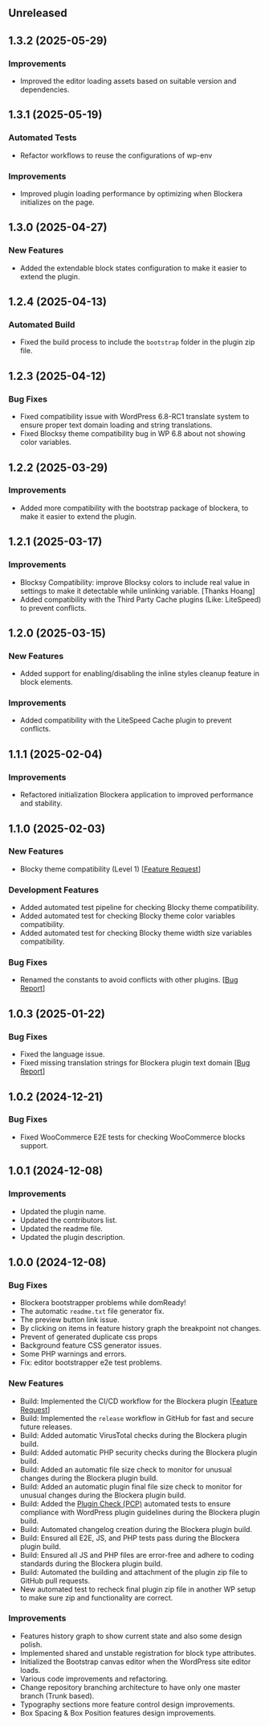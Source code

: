 ## Unreleased

## 1.3.2 (2025-05-29)

### Improvements
- Improved the editor loading assets based on suitable version and dependencies.

## 1.3.1 (2025-05-19)

### Automated Tests
- Refactor workflows to reuse the configurations of wp-env

### Improvements
- Improved plugin loading performance by optimizing when Blockera initializes on the page.

## 1.3.0 (2025-04-27)

### New Features
- Added the extendable block states configuration to make it easier to extend the plugin.

## 1.2.4 (2025-04-13)

### Automated Build
- Fixed the build process to include the `bootstrap` folder in the plugin zip file.

## 1.2.3 (2025-04-12)

### Bug Fixes
- Fixed compatibility issue with WordPress 6.8-RC1 translate system to ensure proper text domain loading and string translations.
- Fixed Blocksy theme compatibility bug in WP 6.8 about not showing color variables.


## 1.2.2 (2025-03-29)

### Improvements
- Added more compatibility with the bootstrap package of blockera, to make it easier to extend the plugin.

## 1.2.1 (2025-03-17)

### Improvements
- Blocksy Compatibility: improve Blocksy colors to include real value in settings to make it detectable while unlinking variable. [Thanks Hoang]
- Added compatibility with the Third Party Cache plugins (Like: LiteSpeed) to prevent conflicts.

## 1.2.0 (2025-03-15)

### New Features
- Added support for enabling/disabling the inline styles cleanup feature in block elements.

### Improvements
- Added compatibility with the LiteSpeed Cache plugin to prevent conflicts.

## 1.1.1 (2025-02-04)

### Improvements
- Refactored initialization Blockera application to improved performance and stability.

## 1.1.0 (2025-02-03)

### New Features
- Blocky theme compatibility (Level 1) [[Feature Request](https://community.blockera.ai/feature-request-1rsjg2ck/post/blockera-compatibility-with-the-blocksy-theme-coNZ62pejloObdo)]

### Development Features
- Added automated test pipeline for checking Blocky theme compatibility.
- Added automated test for checking Blocky theme color variables compatibility.
- Added automated test for checking Blocky theme width size variables compatibility.


### Bug Fixes
- Renamed the constants to avoid conflicts with other plugins. [[Bug Report](https://community.blockera.ai/bugs-mdhyb8nc/post/warning-constant-blockera-version-already-defined-uvTMUjomFS8fELi)]

## 1.0.3 (2025-01-22)

### Bug Fixes

- Fixed the language issue.
- Fixed missing translation strings for Blockera plugin text domain [[Bug Report](https://community.blockera.ai/bugs-mdhyb8nc/post/missing-translation-string-for-blockera-iBEIfdKXdbBkpn1)]

## 1.0.2 (2024-12-21)

### Bug Fixes

- Fixed WooCommerce E2E tests for checking WooCommerce blocks support.


## 1.0.1 (2024-12-08)

### Improvements

- Updated the plugin name.
- Updated the contributors list.
- Updated the readme file.
- Updated the plugin description.

## 1.0.0 (2024-12-08)

### Bug Fixes

- Blockera bootstrapper problems while domReady!
- The automatic `readme.txt` file generator fix.
- The preview button link issue.
- By clicking on items in feature history graph the breakpoint not changes.
- Prevent of generated duplicate css props
- Background feature CSS generator issues.
- Some PHP warnings and errors.
- Fix: editor bootstrapper e2e test problems.

### New Features

- Build: Implemented the CI/CD workflow for the Blockera plugin [[Feature Request](https://community.blockera.ai/feature-request-1rsjg2ck/post/ci-cd-pipeline-for-faster-and-better-development-O0jDtppwUbpRre0)]
- Build: Implemented the `release` workflow in GitHub for fast and secure future releases.
- Build: Added automatic VirusTotal checks during the Blockera plugin build.
- Build: Added automatic PHP security checks during the Blockera plugin build.
- Build: Added an automatic file size check to monitor for unusual changes during the Blockera plugin build.
- Build: Added an automatic plugin final file size check to monitor for unusual changes during the Blockera plugin build.
- Build: Added the [Plugin Check (PCP)](https://wordpress.org/plugins/plugin-check/) automated tests to ensure compliance with WordPress plugin guidelines during the Blockera plugin build.
- Build: Automated changelog creation during the Blockera plugin build.
- Build: Ensured all E2E, JS, and PHP tests pass during the Blockera plugin build.
- Build: Ensured all JS and PHP files are error-free and adhere to coding standards during the Blockera plugin build.
- Build: Automated the building and attachment of the plugin zip file to GitHub pull requests.
- New automated test to recheck final plugin zip file in another WP setup to make sure zip and functionality are correct.



### Improvements

- Features history graph to show current state and also some design polish. 
- Implemented shared and unstable registration for block type attributes.
- Initialized the Bootstrap canvas editor when the WordPress site editor loads.
- Various code improvements and refactoring.
- Change repository branching architecture to have only one master branch (Trunk based).
- Typography sections more feature control design improvements.
- Box Spacing & Box Position features design improvements.
